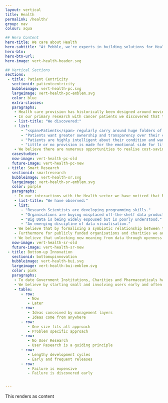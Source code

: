 ```yaml
---
layout: vertical
title: Health
permalink: /health/
group: nav
colour: aqua

## Hero Content
hero-title: We care about Health
hero-subtitle: "At Pebble, we're experts in building solutions for Health. We believe there's an exciting digital transformation on the horizon, being driven by three main themes:"
hero-btn:
hero-btn-url:
hero-image: vert-health-header.svg

## Vertical Sections
sections:
 - title: Patient Centricity
   sectionid: patientcentricity
   bubbleimage: vert-health-pc.svg
   largeimage: vert-health-pc-emblem.svg
   color: blue
   extra-classes:
   paragraphs:
    - Health care provision has historically been designed around moving patients through a system as efficiently as possible.
    - In our primary research with cancer patients we discovered that this top-down approach is not working efficiently for the very people it is meant to serve.
    - list-title: "We discovered:"
    - list:
       - "<span>Patients</span> regularly carry around huge folders of notes to manage a complex process."
       - "Patients want greater ownership and transparency over their condition."
       - "Patients are highly intelligent about their condition and want raw data over dumbed down summaries."
       - "Little or no provision is made for the emotional side for life-changing conditions like cancer."
    - We believe there are numerous opportunities to realise cost-savings, improve patient experience and life expectancies by considering health care as a network around individuals rather than asking a patient to pass through unconnected silos.
   casestudies:
   now-image: vert-health-pc-old
   future-image: vert-health-pc-new
 - title: Smart Research
   sectionid: smartresearch
   bubbleimage: vert-health-sr.svg
   largeimage: vert-health-sr-emblem.svg
   color: purple
   paragraphs:
    - In our interactions with the Health sector we have noticed that Research Scientists are increasingly using Computer Science to accelerate processes and discovery and to reduce costs.
    - list-title: "We have observed:"
    - list:
       - "Research Scientists are developing programming skills."
       - "Organisations are buying misplaced off-the-shelf data products."
       - "Big Data is being widely espoused but is poorly understood."
       - "An emerging discipline of data visualisation."
    - We believe that by formalising a symbiotic relationship between the two disciplines of Research Science and Computer Science organisations can realise cost-savings, shorten discovery cycles and deliver a Smart Research capability.
    - Furthermore for publicly funded organisations and charities we advocate an Open Data Policy where research data is made available to third-parties by default.
    - We believe that unlocking new meaning from data through openness and collaboration has the potential to accelerate discovery and understanding.
   now-image: vert-health-sr-old
   future-image: vert-health-sr-new
 - title: Bottom-up Innovation
   sectionid: bottomupinnovation
   bubbleimage: vert-health-bui.svg
   largeimage: vert-health-bui-emblem.svg
   color: pink
   paragraphs:
    - To date Government Institutions, Charities and Pharmaceuticals have conceived of digital innovation from a top-down perspective. Simply put large, monolithic organisations struggle to innovate at the speed of the open market. Top-down innovation is also extremely risky, often resulting in high profile failures like the NHS Patient Record system.
    - We believe by starting small and involving users early and often in the process that innovation projects stand a better chance of success. Gradually, we believe large organisations can learn to innovate like the open market.
    - table:
       - row:
          - Now
          - Later
       - row:
          - Ideas conceived by management layers
          - Ideas come from anywhere
       - row:
          - One size fits all approach
          - Problem specific approach
       - row:
          - No User Research
          - User Research is a guiding principle
       - row:
          - Lengthy development cycles
          - Early and frequent releases
       - row:
          - Failure is expensive
          - Failure is discovered early


---
```


This renders as content


